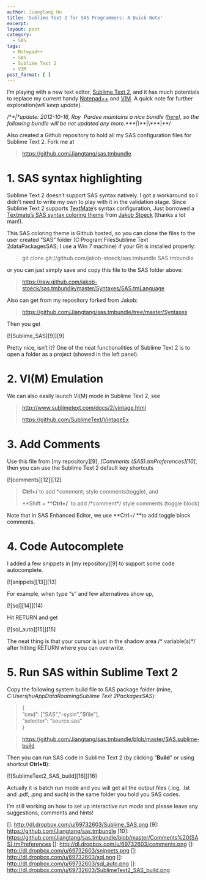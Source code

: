 ```yaml
---
author: Jiangtang Hu
title: 'Sublime Text 2 for SAS Programmers: A Quick Note'
excerpt:
layout: post
category:
  - SAS
tags:
  - Notepad++
  - SAS
  - Sublime Text 2
  - VIM
post_format: [ ]
---
```

I’m playing with a new text editor, [Sublime Text 2][1], and it has much potentials to replace my current handy [Notepad++][2] and [VIM][3]. A quick note for further exploration(*will keep update*).

/\**\*|\*update: 2012-10-16, Roy  Pardee maintains a nice bundle ([*here*][4]), so the following bundle will be not updated any more.\*\*\*|\\*\*\*|\\*\*\*|\*\*/

Also created a Github repository to hold all my SAS configuration files for Sublime Text 2. Fork me at

> <https://github.com/Jiangtang/sas.tmbundle>

# 1. SAS syntax highlighting

Sublime Text 2 doesn’t support SAS syntax natively. I got a workaround so I didn’t need to write my own to play with it in the validation stage. Since  Sublime Text 2 supports [TextMate][5]’s syntax configuration, Just borrowed a [Textmate’s SAS syntax coloring theme][6] from [Jakob Stoeck][7] (thanks a lot man!).

This SAS coloring theme is Github hosted, so you can clone the files to the user created “SAS” folder (C:Program FilesSublime Text 2dataPackagesSAS; I use a Win 7 machine) if your Git is installed properly:

> git clone git://github.com/jakob-stoeck/sas.tmbundle SAS.tmbundle

or you can just simply save and copy this file to the SAS folder above:

> <https://raw.github.com/jakob-stoeck/sas.tmbundle/master/Syntaxes/SAS.tmLanguage>

Also can get from my repository forked from Jakob:

> <https://github.com/Jiangtang/sas.tmbundle/tree/master/Syntaxes>

Then you get

[![Sublime_SAS][9]][9]

Pretty nice, isn’t it? One of the neat functionalities of Sublime Text 2 is to open a folder as a project (showed in the left panel).

# 2. VI(M) Emulation

We can also easily launch Vi(M) mode in Sublime Text 2, see

> <http://www.sublimetext.com/docs/2/vintage.html>
> 
> <https://github.com/SublimeText/VintageEx>

# 3. Add Comments

Use this file from [my repository][9], *[Comments (SAS).tmPreferences][10]*, then you can use the Sublime Text 2 default key shortcuts 

[![comments][12]][12]

> **Ctrl+/** to add *comment; style comments(toggle), and
> 
> **Shift + ****Ctrl+/**  to add /\*comment\*/ style comments (toggle block)

Note that in SAS Enhanced Editor, we use **Ctrl+/ **to add toggle block comments.

# 4. Code Autocomplete

I added a few snippets in [my repository][9] to support some code autocomplete. 

[![snippets][13]][13]

For example, when type “s” and few alternatives show up,

[![sql][14]][14]

Hit RETURN and get

[![sql_auto][15]][15]

The neat thing is that your cursor is just in the shadow area /* variable(s)*/ after hitting RETURN where you can overwrite.

# 5. Run SAS within Sublime Text 2

Copy the following system build file to SAS package folder (mine, *C:UsersjhuAppDataRoamingSublime Text 2PackagesSAS*):

> {  
> “cmd”: ["SAS","-sysin","$file"],  
> “selector”: “source.sas”  
> }  
> 

> <https://github.com/Jiangtang/sas.tmbundle/blob/master/SAS.sublime-build>

Then you can run SAS code in Sublime Text 2 (by clicking “**Build**” or using shortcut **Ctrl+B**):

[![SublimeText2_SAS_build][16]][16]

Actually it is batch run mode and you will get all the output files (.log, .lst and .pdf, .png and such) in the same folder you hold you SAS codes.

I’m still working on how to set up interactive run mode and please leave any suggestions, comments and hints!

 [1]: http://www.sublimetext.com/
 [2]: http://support.sas.com/resources/papers/proceedings11/211-2011.pdf
 [3]: http://www.jiangtanghu.com/blog/2011/11/13/vim-as-a-sas-ide/
 [4]: http://implementing-vdw.blogspot.com/2012/10/new-sublime-text-package-available-for.html
 [5]: http://macromates.com/
 [6]: https://github.com/jakob-stoeck/sas.tmbundle
 [7]: https://github.com/jakob-stoeck
 []: http://dl.dropbox.com/u/69732603/Sublime_SAS.png
 [9]: https://github.com/Jiangtang/sas.tmbundle
 [10]: https://github.com/Jiangtang/sas.tmbundle/blob/master/Comments%20(SAS).tmPreferences
 []: http://dl.dropbox.com/u/69732603/comments.png
 []: http://dl.dropbox.com/u/69732603/snippets.png
 []: http://dl.dropbox.com/u/69732603/sql.png
 []: http://dl.dropbox.com/u/69732603/sql_auto.png
 []: http://dl.dropbox.com/u/69732603/SublimeText2_SAS_build.png